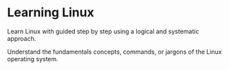 # Learning Linux

Learn Linux with guided step by step using a logical and systematic approach.

Understand the fundamentals concepts, commands, or jargons of the Linux operating system.




